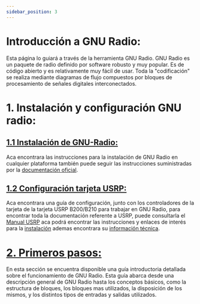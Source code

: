 ```yaml
---
sidebar_position: 3
---
```


# Introducción a GNU Radio:

Esta página lo guiará a través de la herramienta GNU Radio. GNU Radio es un paquete de radio definido por software robusto y muy popular. Es de código abierto y es relativamente muy fácil de usar. Toda la "codificación" se realiza mediante diagramas de flujo compuestos por bloques de procesamiento de señales digitales interconectados. 

# 1. Instalación y configuración GNU radio:

## [1.1 Instalación de GNU-Radio:](/docs/Instalacion/Instalacion-GNURADIO)

Aca encontrara las instrucciones para la instalación de GNU Radio en cualquier plataforma también puede seguir las instrucciones suministradas por la [documentación oficial](https://wiki.gnuradio.org/index.php/InstallingGR).

## [1.2 Configuración tarjeta USRP:](/docs/Instalacion/Configuracion-USRP)

Aca encontrara una guía de configuración, junto con los controladores de la tarjeta de la tarjeta USRP B200/B210 para trabajar en GNU Radio, para encontrar toda la documentación referente a USRP, puede consultarla el [Manual USRP](https://files.ettus.com/manual/) aca podrá encontrar las instrucciones y enlaces de interés para la [instalación](https://files.ettus.com/manual/page_install.html) ademas encontrara su [información técnica](https://www.ettus.com/wp-content/uploads/2019/01/b200-b210_spec_sheet.pdf).


# [2. Primeros pasos:](/docs/Primeros-pasos/Conceptos-basicos)

En esta sección se encuentra disponible una guía introductoria detallada sobre el funcionamiento de GNU Radio. Esta guía abarca desde una descripción general de GNU Radio hasta los conceptos básicos, como la estructura de bloques, los bloques mas utilizados, la disposición de los mismos, y los distintos tipos de entradas y salidas utilizados.

